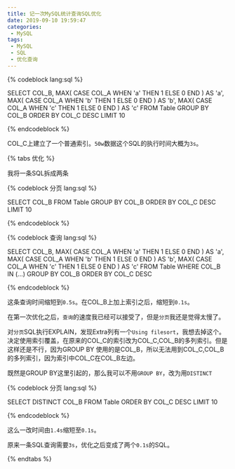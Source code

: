 ```yaml
---
title: 记一次MySQL统计查询SQL优化
date: 2019-09-10 19:59:47
categories:
 - MySQL
tags:
 - MySQL
 - SQL
 - 优化查询
---
```


{% codeblock lang:sql %}

SELECT
	COL_B,
	MAX( CASE COL_A WHEN 'a' THEN 1 ELSE 0 END ) AS 'a',
	MAX( CASE COL_A WHEN 'b' THEN 1 ELSE 0 END ) AS 'b',
	MAX( CASE COL_A WHEN 'c' THEN 1 ELSE 0 END ) AS 'c' 
FROM
	Table 
GROUP BY
	COL_B 
ORDER BY 
    COL_C DESC
LIMIT 10

{% endcodeblock %}

COL_C上建立了一个普通索引。`50w`数据这个SQL的执行时间大概为`3s`。



{% tabs 优化 %}

<!-- tab 第一次优化 -->

我将一条SQL拆成两条

{% codeblock 分页 lang:sql %}

SELECT
	COL_B 
FROM
	Table
GROUP BY
    COL_B
ORDER BY
	COL_C DESC
LIMIT 10

{% endcodeblock %}

{% codeblock 查询 lang:sql %}

SELECT
	COL_B,
	MAX( CASE COL_A WHEN 'a' THEN 1 ELSE 0 END ) AS 'a',
	MAX( CASE COL_A WHEN 'b' THEN 1 ELSE 0 END ) AS 'b',
	MAX( CASE COL_A WHEN 'c' THEN 1 ELSE 0 END ) AS 'c'
FROM
	Table 
WHERE
	COL_B IN (...) 
GROUP BY
	COL_B
ORDER BY 
    COL_C DESC

{% endcodeblock %}

这条查询时间缩短到`0.5s`。在COL_B上加上索引之后，缩短到`0.1s`。

在第一次优化之后，`查询`的速度我已经可以接受了，但是`分页`我还是觉得太慢了。

<!-- endtab -->

<!-- tab 第二次优化 -->

对`分页`SQL执行EXPLAIN，发现Extra列有一个`Using filesort`，我想去掉这个。决定使用索引覆盖，在原来的COL_C的索引改为COL_C,COL_B的多列索引。但是这样还是不行，因为GROUP BY 使用的是COL_B，所以无法用到COL_C,COL_B的多列索引，因为索引中COL_C在COL_B左边。

既然是GROUP BY这里引起的，那么我可以不用`GROUP BY`，改为用`DISTINCT`

{% codeblock 分页 lang:sql %}

SELECT
    DISTINCT
	COL_B 
FROM
	Table
ORDER BY
	COL_C DESC
LIMIT 10

{% endcodeblock %}

这么一改时间由`1.4s`缩短至`0.1s`。

原来一条SQL查询需要`3s`，优化之后变成了两个`0.1s`的SQL。

<!-- endtab -->

{% endtabs %}


